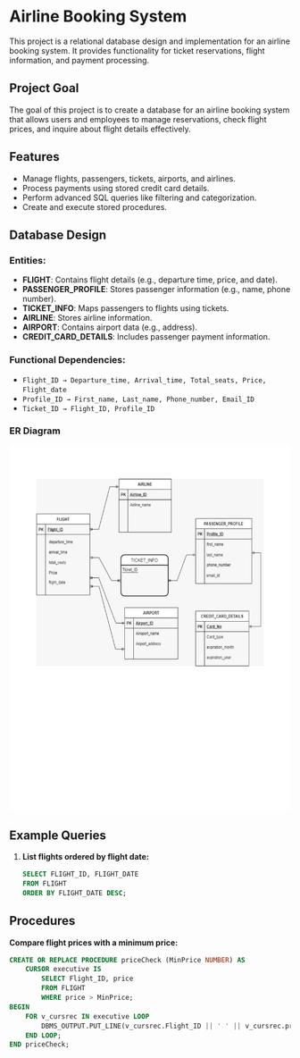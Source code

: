 # Airline Booking System

This project is a relational database design and implementation for an airline booking system. It provides functionality for ticket reservations, flight information, and payment processing.

## Project Goal
The goal of this project is to create a database for an airline booking system that allows users and employees to manage reservations, check flight prices, and inquire about flight details effectively.

## Features
- Manage flights, passengers, tickets, airports, and airlines.
- Process payments using stored credit card details.
- Perform advanced SQL queries like filtering and categorization.
- Create and execute stored procedures.

## Database Design
### Entities:
- **FLIGHT**: Contains flight details (e.g., departure time, price, and date).
- **PASSENGER_PROFILE**: Stores passenger information (e.g., name, phone number).
- **TICKET_INFO**: Maps passengers to flights using tickets.
- **AIRLINE**: Stores airline information.
- **AIRPORT**: Contains airport data (e.g., address).
- **CREDIT_CARD_DETAILS**: Includes passenger payment information.

### Functional Dependencies:
- `Flight_ID → Departure_time, Arrival_time, Total_seats, Price, Flight_date`
- `Profile_ID → First_name, Last_name, Phone_number, Email_ID`
- `Ticket_ID → Flight_ID, Profile_ID`

### ER Diagram
![ER Diagram](ER_digram.png)

## Example Queries
1. **List flights ordered by flight date:**
   ```sql
   SELECT FLIGHT_ID, FLIGHT_DATE 
   FROM FLIGHT 
   ORDER BY FLIGHT_DATE DESC;
## Procedures
**Compare flight prices with a minimum price:**
```sql
CREATE OR REPLACE PROCEDURE priceCheck (MinPrice NUMBER) AS 
    CURSOR executive IS 
        SELECT Flight_ID, price 
        FROM FLIGHT 
        WHERE price > MinPrice;
BEGIN
    FOR v_cursrec IN executive LOOP 
        DBMS_OUTPUT.PUT_LINE(v_cursrec.Flight_ID || ' ' || v_cursrec.price);
    END LOOP;
END priceCheck;
